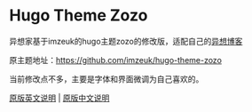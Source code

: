 # Hugo Theme Zozo

异想家基于imzeuk的hugo主题zozo的修改版，适配自己的[异想博客](https://jfz.me/blog)

原主题地址：https://github.com/imzeuk/hugo-theme-zozo

当前修改点不多，主要是字体和界面微调为自己喜欢的。

[原版英文说明](./README-en.md) | [原版中文说明](./README-zh.md)
